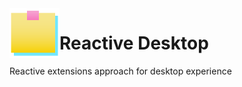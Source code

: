 <img alt="Reactive Desktop" src="https://github.com/canal874/rxdesktop/blob/master/assets/rxdesktop-grad-icon-128x128.png" width=80 height=80 align="left"> 

# Reactive Desktop

Reactive extensions approach for desktop experience
